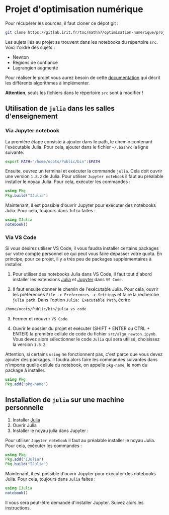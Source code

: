 # Projet d'optimisation numérique

Pour récupérer les sources, il faut cloner ce dépot git : 

```bash
git clone https://gitlab.irit.fr/toc/mathn7/optimisation-numerique/projet-optinum.git
```

Les sujets liés au projet se trouvent dans les notebooks du répertoire `src`. Voici l'ordre des sujets :

* Newton
* Régions de confiance
* Lagrangien augmenté

Pour réaliser le projet vous aurez besoin de cette [documentation](doc-projet.pdf) qui décrit les différents algorithmes à implémenter. 

**Attention**, seuls les fichiers dans le répertoire `src` sont à modifier !

## Utilisation de `julia` dans les salles d'enseignement

### Via Jupyter notebook

La première étape consiste à ajouter dans le path, le chemin contenant l'exécutable Julia. Pour cela, ajouter dans le fichier `~/.bashrc` la ligne suivante.

```bash
export PATH="/home/ocots/Public/bin":$PATH
```

Ensuite, ouvrez un terminal et exécuter la commande `julia`. Cela doit ouvrir une version `1.8.2` de Julia. Pour utiliser `Jupyter notebook` 
il faut au préalable installer le noyau Julia.  Pour cela, exécuter les commandes :

```julia
using Pkg
Pkg.build("IJulia")
```

Maintenant, il est possible d'ouvrir Jupyter pour exécuter des notebooks Julia. Pour cela, toujours dans `Julia` faites :

```julia
using IJulia
notebook()
```

### Via VS Code

Si vous désirez utiliser VS Code, il vous faudra installer certains packages sur votre compte personnel ce qui peut vous faire dépasser votre quota.
En principe, pour ce projet, il y a très peu de packages supplémentaires à installer.

1. Pour utiliser des notebooks Julia dans VS Code, il faut tout d'abord installer les extensions [Julia](https://marketplace.visualstudio.com/items?itemName=julialang.language-julia) et [Jupyter](https://marketplace.visualstudio.com/items?itemName=ms-toolsai.jupyter) dans `VS Code`.

2. Il faut ensuite donner le chemin de l'exécutable Julia. Pour cela, ouvrir les préférences `File -> Preferences -> Settings` et faire la recherche `julia path`. Dans l'option `Julia: Executable Path`, écrire 

```bash
/home/ocots/Public/bin/julia_vs_code
``` 

3. Fermer et réouvrir `VS Code`.

4. Ouvrir le dossier du projet et exécuter (SHIFT + ENTER ou CTRL + ENTER) la première cellule de code du fichier `src/algo_newton.ipynb`. Vous devez alors sélectionner le code `Julia` qui sera utilisé, choisissez la version `1.8.2`.

Attention, si certains `using` ne fonctionnent pas, c'est parce que vous devez ajouter des packages. Il faudra alors faire les commandes suivantes dans 
n'importe quelle cellule du notebook, on appelle `pkg-name`, le nom du package à installer.

```julia
using Pkg
Pkg.add("pkg-name")
```

## Installation de `julia` sur une machine personnelle

1. Installer [Julia](https://julialang.org/downloads/)
2. Ouvrir Julia
3. Installer le noyau julia dans Jupyter :

Pour utiliser `Jupyter notebook` il faut au préalable installer le noyau Julia. Pour cela, exécuter les commandes :

```julia
using Pkg
Pkg.add("IJulia")
Pkg.build("IJulia")
```

Maintenant, il est possible d'ouvrir Jupyter pour exécuter des notebooks Julia. 
Pour cela, toujours dans `Julia` faites :

```julia
using IJulia
notebook()
```

Il vous sera peut-être demandé d'installer Jupyter. Suivez alors les instructions.
